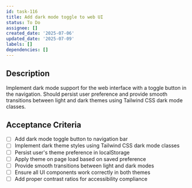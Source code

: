 ```yaml
---
id: task-116
title: Add dark mode toggle to web UI
status: To Do
assignee: []
created_date: '2025-07-06'
updated_date: '2025-07-09'
labels: []
dependencies: []
---
```


## Description

Implement dark mode support for the web interface with a toggle button in the navigation. Should persist user preference and provide smooth transitions between light and dark themes using Tailwind CSS dark mode classes.

## Acceptance Criteria

- [ ] Add dark mode toggle button to navigation bar
- [ ] Implement dark theme styles using Tailwind CSS dark mode classes
- [ ] Persist user's theme preference in localStorage
- [ ] Apply theme on page load based on saved preference
- [ ] Provide smooth transitions between light and dark modes
- [ ] Ensure all UI components work correctly in both themes
- [ ] Add proper contrast ratios for accessibility compliance
